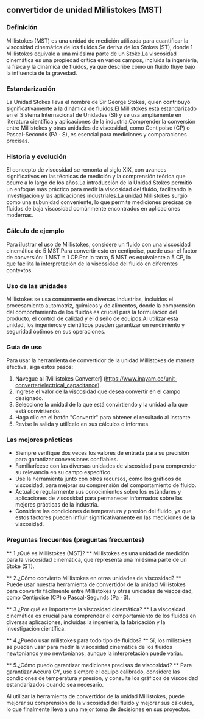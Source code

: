 ## convertidor de unidad Millistokes (MST)

### Definición
Millistokes (MST) es una unidad de medición utilizada para cuantificar la viscosidad cinemática de los fluidos.Se deriva de los Stokes (ST), donde 1 Millistokes equivale a una milésima parte de un Stoke.La viscosidad cinemática es una propiedad crítica en varios campos, incluida la ingeniería, la física y la dinámica de fluidos, ya que describe cómo un fluido fluye bajo la influencia de la gravedad.

### Estandarización
La Unidad Stokes lleva el nombre de Sir George Stokes, quien contribuyó significativamente a la dinámica de fluidos.El Millistokes está estandarizado en el Sistema Internacional de Unidades (SI) y se usa ampliamente en literatura científica y aplicaciones de la industria.Comprender la conversión entre Millistokes y otras unidades de viscosidad, como Centipoise (CP) o Pascal-Seconds (PA · S), es esencial para mediciones y comparaciones precisas.

### Historia y evolución
El concepto de viscosidad se remonta al siglo XIX, con avances significativos en las técnicas de medición y la comprensión teórica que ocurre a lo largo de los años.La introducción de la Unidad Stokes permitió un enfoque más práctico para medir la viscosidad del fluido, facilitando la investigación y las aplicaciones industriales.La unidad Millistokes surgió como una subunidad conveniente, lo que permite mediciones precisas de fluidos de baja viscosidad comúnmente encontrados en aplicaciones modernas.

### Cálculo de ejemplo
Para ilustrar el uso de Millistokes, considere un fluido con una viscosidad cinemática de 5 MST.Para convertir esto en centipoise, puede usar el factor de conversión: 1 MST = 1 CP.Por lo tanto, 5 MST es equivalente a 5 CP, lo que facilita la interpretación de la viscosidad del fluido en diferentes contextos.

### Uso de las unidades
Millistokes se usa comúnmente en diversas industrias, incluidos el procesamiento automotriz, químicos y de alimentos, donde la comprensión del comportamiento de los fluidos es crucial para la formulación del producto, el control de calidad y el diseño de equipos.Al utilizar esta unidad, los ingenieros y científicos pueden garantizar un rendimiento y seguridad óptimos en sus operaciones.

### Guía de uso
Para usar la herramienta de convertidor de la unidad Millistokes de manera efectiva, siga estos pasos:
1. Navegue al [Millistokes Converter] (https://www.inayam.co/unit-converter/electrical_capacitance).
2. Ingrese el valor de la viscosidad que desea convertir en el campo designado.
3. Seleccione la unidad de la que está convirtiendo y la unidad a la que está convirtiendo.
4. Haga clic en el botón "Convertir" para obtener el resultado al instante.
5. Revise la salida y utilícelo en sus cálculos o informes.

### Las mejores prácticas
- Siempre verifique dos veces los valores de entrada para su precisión para garantizar conversiones confiables.
- Familiarícese con las diversas unidades de viscosidad para comprender su relevancia en su campo específico.
- Use la herramienta junto con otros recursos, como los gráficos de viscosidad, para mejorar su comprensión del comportamiento de fluido.
- Actualice regularmente sus conocimientos sobre los estándares y aplicaciones de viscosidad para permanecer informados sobre las mejores prácticas de la industria.
- Considere las condiciones de temperatura y presión del fluido, ya que estos factores pueden influir significativamente en las mediciones de la viscosidad.

### Preguntas frecuentes (preguntas frecuentes)

** 1.¿Qué es Millistokes (MST)? **
Millistokes es una unidad de medición para la viscosidad cinemática, que representa una milésima parte de un Stoke (ST).

** 2.¿Cómo convierto Millistokes en otras unidades de viscosidad? **
Puede usar nuestra herramienta de convertidor de la unidad Millistokes para convertir fácilmente entre Millistokes y otras unidades de viscosidad, como Centipoise (CP) o Pascal-Segunds (Pa · S).

** 3.¿Por qué es importante la viscosidad cinemática? **
La viscosidad cinemática es crucial para comprender el comportamiento de los fluidos en diversas aplicaciones, incluidas la ingeniería, la fabricación y la investigación científica.

** 4.¿Puedo usar milistokes para todo tipo de fluidos? **
Sí, los milistokes se pueden usar para medir la viscosidad cinemática de los fluidos newtonianos y no newtonianos, aunque la interpretación puede variar.

** 5.¿Cómo puedo garantizar mediciones precisas de viscosidad? **
Para garantizar Accura CY, use siempre el equipo calibrado, considere las condiciones de temperatura y presión, y consulte los gráficos de viscosidad estandarizados cuando sea necesario.

Al utilizar la herramienta de convertidor de la unidad Millistokes, puede mejorar su comprensión de la viscosidad del fluido y mejorar sus cálculos, lo que finalmente lleva a una mejor toma de decisiones en sus proyectos.